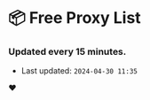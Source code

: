# :package: Free Proxy List
### Updated every 15 minutes.

- Last updated: `2024-04-30 11:35`

:heart:
